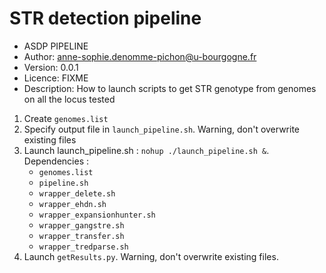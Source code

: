 # STR detection pipeline

- ASDP PIPELINE
- Author: anne-sophie.denomme-pichon@u-bourgogne.fr
- Version: 0.0.1
- Licence: FIXME
- Description: How to launch scripts to get STR genotype from genomes on all the locus tested

1. Create `genomes.list`
2. Specify output file in `launch_pipeline.sh`. Warning, don't overwrite existing files
3. Launch launch_pipeline.sh : `nohup ./launch_pipeline.sh &`. Dependencies :
   - `genomes.list`
   - `pipeline.sh`
   - `wrapper_delete.sh`
   - `wrapper_ehdn.sh`
   - `wrapper_expansionhunter.sh`
   - `wrapper_gangstre.sh`
   - `wrapper_transfer.sh`
   - `wrapper_tredparse.sh`
4. Launch `getResults.py`. Warning, don't overwrite existing files.